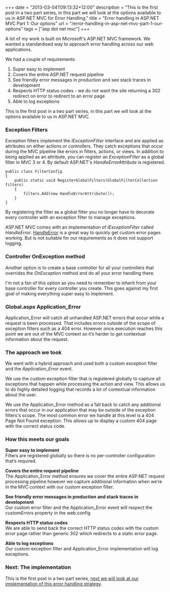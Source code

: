 +++
date = "2013-03-04T09:13:32+12:00"
description = "This is the first post in a two part series, in this part we will look at the options available to us in ASP.NET MVC for Error Handling."
title = "Error handling in ASP.NET MVC Part 1: Our options"
url = "/error-handling-in-asp-net-mvc-part-1-our-options"
tags = ["asp dot net mvc"]
+++

A lot of my work is built on Microsoft's ASP.NET MVC framework. We wanted a standardised way to approach error handling across our web applications. 

We had a couple of requirements

1. Super easy to implement
2. Covers the entire ASP.NET request pipeline
3. See friendly error messages in production and see stack traces in development
4. Respects HTTP status codes - we do not want the site returning a 302 redirect on error to redirect to an error page
5. Able to log exceptions

This is the first post in a two part series, in this part we will look at the options available to us in ASP.NET MVC.

### Exception Filters

Exception filters implement the *IExceptionFilter* interface and are applied as attributes on either actions or controllers. They catch exceptions that occur during the MVC pipeline like errors in filters, actions, or views. 
In addition to being applied as an attribute, you can register an *ExceptionFilter* as a global filter in MVC 3 or 4. By default ASP.NET's *HandleErrorAttribute* is registered.

    public class FilterConfig
    {
        public static void RegisterGlobalFilters(GlobalFilterCollection filters)
        {
            filters.Add(new HandleErrorAttribute());
        }
    }

By registering the filter as a global filter you no longer have to decorate every controller with an exception filter to manage exceptions.

ASP.NET MVC comes with an implementation of *IExceptionFilter* called *HandleError*.
[HandleError](http://msdn.microsoft.com/en-us/library/system.web.mvc.handleerrorattribute.aspx "HandleErrorAttribute Class (System.Web.Mvc)") is a great way to quickly get custom error pages working. But is not suitable for our requirements as it does not support logging.

### Controller OnException method

Another option is to create a base controller for all your controllers that overrides the *OnException* method and do all your error handling there.

I'm not a fan of this option as you need to remember to inherit from your base controller for every controller you create. This goes against my first goal of making everything super easy to implement.

### Global.aspx Application_Error

Application_Error will catch all unhandled ASP.NET errors that occur while a request is been processed. That includes errors outside of the scope of exception filters such as a 404 error. However once execution reaches this point we are out of the MVC context so it’s harder to get contextual information about the request.

### The approach we took

We went with a hybrid approach and used both a custom exception filter and the *Application_Error* event.

We use the custom exception filter that is registered globally to capture all exceptions that happen while processing the action and view. This allows us to do highly detailed logging that records a lot of contextual information about the user.

We use the Application_Error method as a fall back to catch any additional errors that occur in our application that may be outside of the exception filters's scope. The most common error we handle at this level is a 404 Page Not Found exception. This allows up to display a custom 404 page with the correct status code.

### How this meets our goals

**Super easy to implement**<br />
Filters are registered globally so there is no per-controller configuration that’s required.

**Covers the entire request pipeline**<br />
The Application_Error method ensures we cover the entire ASP.NET request processing pipeline however we capture additional information when we’re in the MVC context with our custom exception filter.

**See friendly error messages in production and stack traces in development**<br />
Our custom error filter and the Application_Error event will respect the *customErrors* property in the web.config 

**Respects HTTP status codes**<br />
We are able to send back the correct HTTP status codes with the custom error page rather than generic 302 which redirects to a static error page.

**Able to log exceptions**<br />
Our custom exception filter and Application_Error implementation will log exceptions.

### Next: The implementation

This is the first post in a two part series, [next we will look at our implementation of this error handling strategy](/error-handling-in-asp-net-mvc-part-2-our-implementation "Michael McKenna's Blog - Error handling in ASP.NET MVC Part 2: Our implementation").